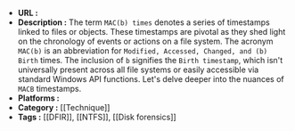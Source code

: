 - **URL :** 
- **Description :** The term `MAC(b) times` denotes a series of timestamps linked to files or objects. These timestamps are pivotal as they shed light on the chronology of events or actions on a file system. The acronym `MAC(b)` is an abbreviation for `Modified, Accessed, Changed, and (b) Birth` times. The inclusion of `b` signifies the `Birth timestamp`, which isn't universally present across all file systems or easily accessible via standard Windows API functions. Let's delve deeper into the nuances of `MACB` timestamps.
- **Platforms :** 
- **Category :** [[Technique]]
- **Tags :** [[DFIR]], [[NTFS]], [[Disk forensics]]